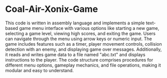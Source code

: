 # Coal-Air-Xonix-Game


This code is written in assembly language and implements a simple text-based game menu interface with various options like starting a new game, selecting a game level, viewing high scores, and exiting the game. Users can navigate through the menu using arrow keys or numeric input. The game includes features such as a timer, player movement controls, collision detection with an enemy, and displaying game over messages. Additionally, it reads and writes game data to a file named "abc.txt" and displays instructions to the player. The code structure comprises procedures for different menu options, gameplay mechanics, and file operations, making it modular and easy to understand.




